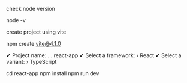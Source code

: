 
check node version

node -v

create project using vite

npm create vite@4.1.0

✔ Project name: … react-app
✔ Select a framework: › React
✔ Select a variant: › TypeScript

  cd react-app
  npm install
  npm run dev